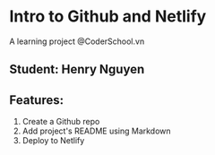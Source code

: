 # Intro to Github and Netlify  
A learning project @CoderSchool.vn
## Student: Henry Nguyen
## Features:
1. Create a Github repo
2. Add project's README using Markdown
3. Deploy to Netlify
